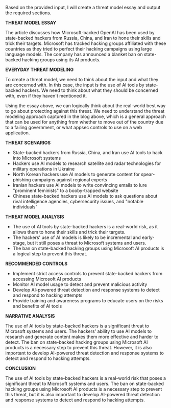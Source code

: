 Based on the provided input, I will create a threat model essay and output the required sections.

**THREAT MODEL ESSAY**

The article discusses how Microsoft-backed OpenAI has been used by state-backed hackers from Russia, China, and Iran to hone their skills and trick their targets. Microsoft has tracked hacking groups affiliated with these countries as they tried to perfect their hacking campaigns using large language models. The company has announced a blanket ban on state-backed hacking groups using its AI products.

**EVERYDAY THREAT MODELING**

To create a threat model, we need to think about the input and what they are concerned with. In this case, the input is the use of AI tools by state-backed hackers. We need to think about what they should be concerned with, even if they haven't mentioned it.

Using the essay above, we can logically think about the real-world best way to go about protecting against this threat. We need to understand the threat modeling approach captured in the blog above, which is a general approach that can be used for anything from whether to move out of the country due to a failing government, or what appsec controls to use on a web application.

**THREAT SCENARIOS**

* State-backed hackers from Russia, China, and Iran use AI tools to hack into Microsoft systems
* Hackers use AI models to research satellite and radar technologies for military operations in Ukraine
* North Korean hackers use AI models to generate content for spear-phishing campaigns against regional experts
* Iranian hackers use AI models to write convincing emails to lure "prominent feminists" to a booby-trapped website
* Chinese state-backed hackers use AI models to ask questions about rival intelligence agencies, cybersecurity issues, and "notable individuals"

**THREAT MODEL ANALYSIS**

* The use of AI tools by state-backed hackers is a real-world risk, as it allows them to hone their skills and trick their targets.
* The hackers' use of AI models is likely to be incremental and early-stage, but it still poses a threat to Microsoft systems and users.
* The ban on state-backed hacking groups using Microsoft AI products is a logical step to prevent this threat.

**RECOMMENDED CONTROLS**

* Implement strict access controls to prevent state-backed hackers from accessing Microsoft AI products
* Monitor AI model usage to detect and prevent malicious activity
* Develop AI-powered threat detection and response systems to detect and respond to hacking attempts
* Provide training and awareness programs to educate users on the risks and benefits of AI tools

**NARRATIVE ANALYSIS**

The use of AI tools by state-backed hackers is a significant threat to Microsoft systems and users. The hackers' ability to use AI models to research and generate content makes them more effective and harder to detect. The ban on state-backed hacking groups using Microsoft AI products is a necessary step to prevent this threat. However, it is also important to develop AI-powered threat detection and response systems to detect and respond to hacking attempts.

**CONCLUSION**

The use of AI tools by state-backed hackers is a real-world risk that poses a significant threat to Microsoft systems and users. The ban on state-backed hacking groups using Microsoft AI products is a necessary step to prevent this threat, but it is also important to develop AI-powered threat detection and response systems to detect and respond to hacking attempts.
